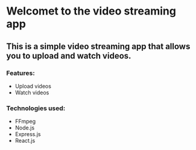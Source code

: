 # Welcomet to the video streaming app

## This is a simple video streaming app that allows you to upload and watch videos.

### Features:
- Upload videos
- Watch videos

### Technologies used:
- FFmpeg
- Node.js
- Express.js
- React.js






